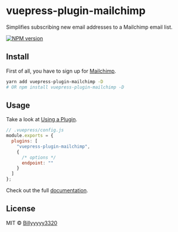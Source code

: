 # vuepress-plugin-mailchimp

Simplifies subscribing new email addresses to a Mailchimp email list.

[![NPM version](https://img.shields.io/npm/v/vuepress-plugin-mailchimp)](https://www.npmjs.com/package/vuepress-plugin-mailchimp)

## Install

First of all, you have to sign up for [Mailchimp](https://mailchimp.com/).

```bash
yarn add vuepress-plugin-mailchimp -D
# OR npm install vuepress-plugin-mailchimp -D
```

## Usage

Take a look at [Using a Plugin](https://vuepress.vuejs.org/plugin/using-a-plugin.html).

```javascript
// .vuepress/config.js
module.exports = {
  plugins: [
    "vuepress-plugin-mailchimp",
    {
      /* options */
      endpoint: ""
    }
  ]
};
```

Check out the full [documentation](https://vuepress-plugin-mailchimp.billyyyyy3320.com/).

## License

MIT © [Billyyyyy3320](https://github.com/newsbielt703)

